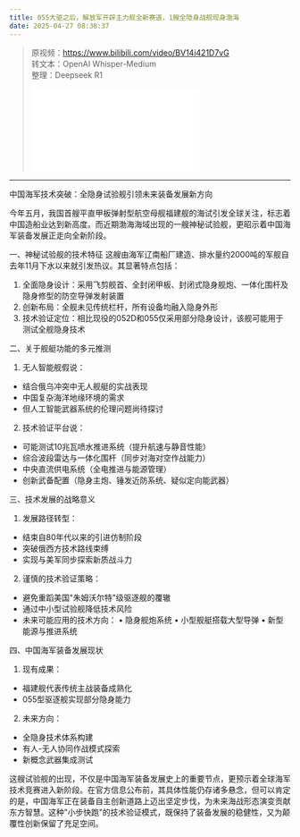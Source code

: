 ```yaml
---
title: 055大驱之后，解放军开辟主力舰全新赛道，1艘全隐身战舰现身渤海
date: 2025-04-27 08:38:37
---
```


> 原视频：https://www.bilibili.com/video/BV14i421D7vG<br>转文本：OpenAI Whisper-Medium<br>整理：Deepseek R1
>
> <iframe src="//player.bilibili.com/player.html?bvid=BV14i421D7vG&autoplay=0" scrolling="no" border="0" frameborder="no" framespacing="0" allowfullscreen="true"></iframe>

---

中国海军技术突破：全隐身试验舰引领未来装备发展新方向

今年五月，我国首艘平直甲板弹射型航空母舰福建舰的海试引发全球关注，标志着中国造船业达到新高度。而近期渤海海域出现的一艘神秘试验舰，更昭示着中国海军装备发展正走向全新阶段。

一、神秘试验舰的技术特征
这艘由海军辽南船厂建造、排水量约2000吨的军舰自去年11月下水以来就引发热议。其显著特点包括：
1. 全面隐身设计：采用飞剪舰首、全封闭甲板、封闭式隐身舰炮、一体化围杆及隐身修型的防空导弹发射装置
2. 创新布局：全舰未见传统栏杆，所有设备均融入隐身外形
3. 技术验证定位：相比现役的052D和055仅采用部分隐身设计，该舰可能用于测试全舰隐身技术

二、关于舰艇功能的多元推测
1. 无人智能舰假说：
- 结合俄乌冲突中无人舰艇的实战表现
- 中国复杂海洋地缘环境的需求
- 但人工智能武器系统的伦理问题尚待探讨

2. 技术验证平台说：
- 可能测试10兆瓦喷水推进系统（提升航速与静音性能）
- 综合波段雷达与一体化围杆（同步对海对空作战能力）
- 中央直流供电系统（全电推进与能源管理）
- 创新武备配置（隐身主炮、锤发近防系统、疑似定向能武器）

三、技术发展的战略意义
1. 发展路径转型：
- 结束自80年代以来的引进仿制阶段
- 突破俄西方技术路线束缚
- 实现与美军同步探索新质战斗力

2. 谨慎的技术验证策略：
- 避免重蹈美国"朱姆沃尔特"级驱逐舰的覆辙
- 通过中小型试验舰降低技术风险
- 未来可能应用的技术方向：
  • 隐身舰炮系统
  • 小型舰艇搭载大型导弹
  • 新型能源与推进系统

四、中国海军装备发展现状
1. 现有成果：
- 福建舰代表传统主战装备成熟化
- 055型驱逐舰实现部分隐身能力

2. 未来方向：
- 全隐身技术体系构建
- 有人-无人协同作战模式探索
- 新概念武器集成测试

这艘试验舰的出现，不仅是中国海军装备发展史上的重要节点，更预示着全球海军技术竞赛进入新阶段。在官方信息公布前，其具体性能仍存诸多悬念，但可以肯定的是，中国海军正在装备自主创新道路上迈出坚定步伐，为未来海战形态演变贡献东方智慧。这种"小步快跑"的技术验证模式，既保持了装备发展的稳健性，又为颠覆性创新保留了充足空间。